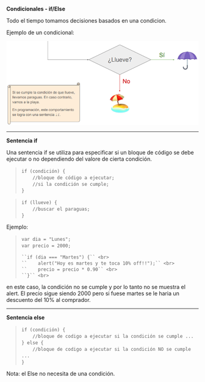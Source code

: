 **Condicionales - if/Else**

Todo el tiempo tomamos decisiones basados en una condicion.

Ejemplo de un condicional:

![](https://github.com/lorecarreno/curso-preparacion-hack-academy/blob/main/images/ejemplo-de-un-condicional-if-else.png?raw=true)

-----------------------------------------------------------
**Sentencia if**

Una sentencia if se utiliza para especificar si un bloque de código se debe ejecutar o no dependiendo del valore de cierta condición.

> ``if (condición) {`` <br>
> ``    //bloque de código a ejecutar;`` <br>
> ``    //si la condición se cumple;`` <br>
> ``}`` <br>


> ``if (llueve) {`` <br>
> ``    //buscar el paraguas;`` <br>
> ``}`` <br>


Ejemplo:

> ``var dia = "Lunes";`` <br>
> ``var precio = 2000;`` <br>
> ```` <br>
> ``if (dia === "Martes") {`` <br>
> ``    alert("Hoy es martes y te toca 10% off!!");`` <br>
> ``    precio = precio * 0.90`` <br>
> ``}`` <br>

en este caso, la condición no se cumple y por lo tanto no se muestra el alert. El precio sigue siendo 2000 pero si fuese martes se le haria un descuento del 10% al comprador.

-----------------------------------------------------------
**Sentencia else**

> ``if (condición) {`` <br>
> ``    //bloque de codigo a ejecutar si la condición se cumple ...`` <br>
> ``} else {`` <br>
> ``    //bloque de codigo a ejecutar si la condición NO se cumple ...`` <br>
> ``}`` <br>

Nota: el Else no necesita de una condición.